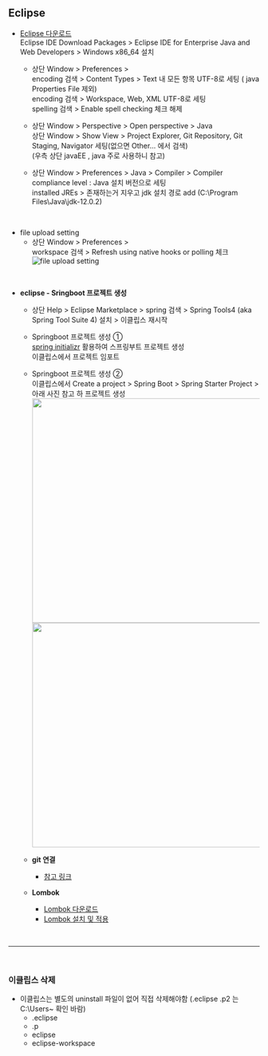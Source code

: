 ## Eclipse

- [Eclipse 다운로드](https://www.eclipse.org/downloads/)   
  Eclipse IDE Download Packages > Eclipse IDE for Enterprise Java and Web Developers > Windows x86_64 설치   

  - 상단 Window > Preferences >   
    encoding 검색 > Content Types > Text 내 모든 항목 UTF-8로 세팅 ( java Properties File 제외)	   
    encoding 검색 > Workspace, Web, XML  UTF-8로 세팅   
    spelling 검색 > Enable spell checking 체크 해제   


  - 상단 Window > Perspective > Open perspective > Java   
    상단 Window > Show View > Project Explorer, Git Repository, Git Staging, Navigator 세팅(없으면 Other... 에서 검색)   
    (우측 상단 javaEE , java 주로 사용하니 참고)

  - 상단 Window > Preferences > Java > 
    Compiler > Compiler compliance level : Java 설치 버전으로 세팅   
    installed JREs > 존재하는거 지우고 jdk 설치 경로 add (C:\Program Files\Java\jdk-12.0.2)   
<br>

- file upload setting   
  - 상단 Window > Preferences >   
    workspace 검색 > Refresh using native hooks or polling 체크   
    ![file upload setting](https://github.com/Son-Sumin/mine/assets/114986832/1d6a321a-56e0-4868-b133-0fe7349aa925)
<br>

- **eclipse - Sringboot 프로젝트 생성**   
  - 상단 Help > Eclipse Marketplace > spring 검색 > Spring Tools4 (aka Spring Tool Suite 4) 설치 > 이클립스 재시작   

  - Springboot 프로젝트 생성 ①   
    [spring initializr](https://start.spring.io/) 활용하여 스프링부트 프로젝트 생성   
    이클립스에서 프로젝트 임포트   

  - Springboot 프로젝트 생성 ②   
    이클립스에서 Create a project > Spring Boot > Spring Starter Project > 아래 사진 참고 하 프로젝트 생성  
    <img src="https://github.com/Son-Sumin/mine/assets/114986832/b0e4528e-603f-4641-8f24-679e5df38e55" width="600" height="450"/>   
    <img src="https://github.com/Son-Sumin/mine/assets/114986832/c501489e-0bac-4151-9026-b54a3ce0483f" width="600" height="450"/>   

  - **git 연결**   
    - [참고 링크](https://github.com/Son-Sumin/mine/blob/main/git.md)   

  - **Lombok**   
    - [Lombok 다운로드](https://projectlombok.org/download)   
    - [Lombok 설치 및 적용](https://github.com/Son-Sumin/mine/blob/main/Lombok%20%EC%84%A4%EC%B9%98%20%EB%B0%8F%20%EC%A0%81%EC%9A%A9.md)

<br>

* * *
<br>

### 이클립스 삭제   
- 이클립스는 별도의 uninstall 파일이 없어 직접 삭제해야함
  (.eclipse .p2 는 C:\Users\~ 확인 바람)   
  - .eclipse   
  - .p   
  - eclipse   
  - eclipse-workspace   
